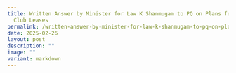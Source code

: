 ```yaml
---
title: Written Answer by Minister for Law K Shanmugam to PQ on Plans for Golf
  Club Leases
permalink: /written-answer-by-minister-for-law-k-shanmugam-to-pq-on-plans-for-golf-club-leases/
date: 2025-02-26
layout: post
description: ""
image: ""
variant: markdown
---
```

